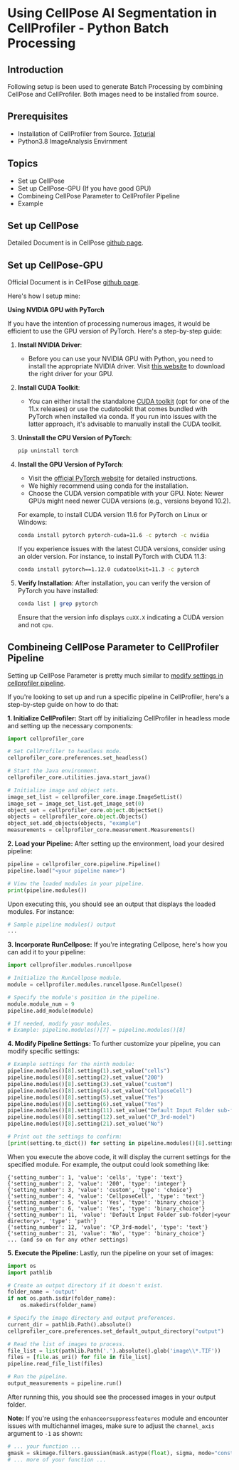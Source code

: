 # Using CellPose AI Segmentation in CellProfiler - Python Batch Processing

## Introduction

Following setup is been used to generate Batch Processing by combining CellPose and CellProfiler. Both images need to be installed from source. 

## Prerequisites

- Installation of CellProfiler from Source. [Toturial](https://github.com/LeungKamdayjat/cppipeline/tree/main)
- Python3.8 ImageAnalysis Envirnment

## Topics

- Set up CellPose
- Set up CellPose-GPU (If you have good GPU)
- Combineing CellPose Parameter to CellProfiler Pipeline
- Example

## Set up CellPose

Detailed Document is in CellPose [github page](https://github.com/MouseLand/cellpose#local-installation--2-minutes). 

## Set up CellPose-GPU

Official Document is in CellPose [github page](https://github.com/MouseLand/cellpose#gpu-version-cuda-on-windows-or-linux). 

Here's how I setup mine: 

**Using NVIDIA GPU with PyTorch**

If you have the intention of processing numerous images, it would be efficient to use the GPU version of PyTorch. Here's a step-by-step guide:

1. **Install NVIDIA Driver**:
    - Before you can use your NVIDIA GPU with Python, you need to install the appropriate NVIDIA driver. Visit [this website](https://www.nvidia.com/Download/index.aspx) to download the right driver for your GPU.

2. **Install CUDA Toolkit**:
    - You can either install the standalone [CUDA toolkit](https://developer.nvidia.com/cuda-toolkit) (opt for one of the 11.x releases) or use the cudatoolkit that comes bundled with PyTorch when installed via conda. If you run into issues with the latter approach, it's advisable to manually install the CUDA toolkit.

3. **Uninstall the CPU Version of PyTorch**:
    ```bash
    pip uninstall torch
    ```

4. **Install the GPU Version of PyTorch**:
    - Visit the [official PyTorch website](https://pytorch.org/get-started/locally/) for detailed instructions.
    - We highly recommend using conda for the installation.
    - Choose the CUDA version compatible with your GPU. Note: Newer GPUs might need newer CUDA versions (e.g., versions beyond 10.2).
    
    For example, to install CUDA version 11.6 for PyTorch on Linux or Windows:
    ```bash
    conda install pytorch pytorch-cuda=11.6 -c pytorch -c nvidia
    ```

    If you experience issues with the latest CUDA versions, consider using an older version. For instance, to install PyTorch with CUDA 11.3:
    ```bash
    conda install pytorch==1.12.0 cudatoolkit=11.3 -c pytorch
    ```

5. **Verify Installation**:
    After installation, you can verify the version of PyTorch you have installed:
    ```bash
    conda list | grep pytorch
    ```
    Ensure that the version info displays `cuXX.X` indicating a CUDA version and not `cpu`.

## Combineing CellPose Parameter to CellProfiler Pipeline

Setting up CellPose Parameter is pretty much similar to [modify settings in cellprofiler pipeline](https://github.com/LeungKamdayjat/cppipeline/tree/main#changing-module-setting).


If you're looking to set up and run a specific pipeline in CellProfiler, here's a step-by-step guide on how to do that:

**1. Initialize CellProfiler:**
Start off by initializing CellProfiler in headless mode and setting up the necessary components:

```python
import cellprofiler_core

# Set CellProfiler to headless mode.
cellprofiler_core.preferences.set_headless()

# Start the Java environment.
cellprofiler_core.utilities.java.start_java()

# Initialize image and object sets.
image_set_list = cellprofiler_core.image.ImageSetList()
image_set = image_set_list.get_image_set(0)
object_set = cellprofiler_core.object.ObjectSet()
objects = cellprofiler_core.object.Objects()
object_set.add_objects(objects, "example")
measurements = cellprofiler_core.measurement.Measurements()
```

**2. Load your Pipeline:**
After setting up the environment, load your desired pipeline:

```python
pipeline = cellprofiler_core.pipeline.Pipeline()
pipeline.load("<your pipeline name>")

# View the loaded modules in your pipeline.
print(pipeline.modules())
```

Upon executing this, you should see an output that displays the loaded modules. For instance:

```python
# Sample pipeline modules() output
...
```

**3. Incorporate RunCellpose:**
If you're integrating Cellpose, here's how you can add it to your pipeline:

```python
import cellprofiler.modules.runcellpose

# Initialize the RunCellpose module.
module = cellprofiler.modules.runcellpose.RunCellpose()

# Specify the module's position in the pipeline.
module.module_num = 9
pipeline.add_module(module)

# If needed, modify your modules.
# Example: pipeline.modules()[7] = pipeline.modules()[8]
```
**4. Modify Pipeline Settings:**
To further customize your pipeline, you can modify specific settings:

```python
# Example settings for the ninth module:
pipeline.modules()[8].setting(1).set_value("cells")
pipeline.modules()[8].setting(2).set_value("200")
pipeline.modules()[8].setting(3).set_value("custom")
pipeline.modules()[8].setting(4).set_value("CellposeCell")
pipeline.modules()[8].setting(5).set_value("Yes")
pipeline.modules()[8].setting(6).set_value("Yes")
pipeline.modules()[8].setting(11).set_value("Default Input Folder sub-folder|<your directory>")
pipeline.modules()[8].setting(12).set_value("CP_3rd-model")
pipeline.modules()[8].setting(21).set_value("No")

# Print out the settings to confirm:
[print(setting.to_dict()) for setting in pipeline.modules()[8].settings()]
```

When you execute the above code, it will display the current settings for the specified module. For example, the output could look something like:

```
{'setting_number': 1, 'value': 'cells', 'type': 'text'}
{'setting_number': 2, 'value': '200', 'type': 'integer'}
{'setting_number': 3, 'value': 'custom', 'type': 'choice'}
{'setting_number': 4, 'value': 'CellposeCell', 'type': 'text'}
{'setting_number': 5, 'value': 'Yes', 'type': 'binary_choice'}
{'setting_number': 6, 'value': 'Yes', 'type': 'binary_choice'}
{'setting_number': 11, 'value': 'Default Input Folder sub-folder|<your directory>', 'type': 'path'}
{'setting_number': 12, 'value': 'CP_3rd-model', 'type': 'text'}
{'setting_number': 21, 'value': 'No', 'type': 'binary_choice'}
... (and so on for any other settings)
```

**5. Execute the Pipeline:**
Lastly, run the pipeline on your set of images:

```python
import os
import pathlib

# Create an output directory if it doesn't exist.
folder_name = 'output'
if not os.path.isdir(folder_name):
    os.makedirs(folder_name)

# Specify the image directory and output preferences.
current_dir = pathlib.Path().absolute()
cellprofiler_core.preferences.set_default_output_directory("output")

# Read the list of images to process.
file_list = list(pathlib.Path('.').absolute().glob('image\\*.TIF'))
files = [file.as_uri() for file in file_list]
pipeline.read_file_list(files)

# Run the pipeline.
output_measurements = pipeline.run()
```

After running this, you should see the processed images in your output folder.

**Note:** If you're using the `enhanceorsuppressfeatures` module and encounter issues with multichannel images, make sure to adjust the `channel_axis` argument to `-1` as shown:

```python
# ... your function ...
gmask = skimage.filters.gaussian(mask.astype(float), sigma, mode="constant", channel_axis=-1)
# ... more of your function ...
```


